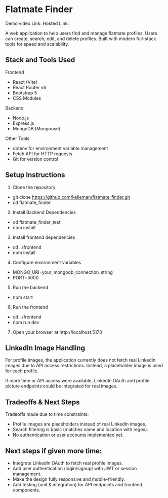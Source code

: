 # Flatmate Finder 
Demo video Link:
Hosted Link:

A web application to help users find and manage flatmate profiles. Users can create, search, edit, and delete profiles. Built with modern full-stack tools for speed and scalability.


## Stack and Tools Used

Frontend 
- React (Vite)  
- React Router v6  
- Bootstrap 5  
- CSS Modules  

Backend  
- Node.js  
- Express.js  
- MongoDB (Mongoose)  

Other Tools 
- dotenv for environment variable management  
- Fetch API for HTTP requests  
- Git for version control  

 ## Setup Instructions

1. Clone the repository 
- git clone https://github.com/kelleman/flatmate_finder.git
- cd flatmate_finder

2. Install Backend Dependencies
- cd flatmate_finder_test
- npm install

3. Install frontend dependencies

- cd ../frontend
- npm install

4. Configure environment variables
- MONGO_URI=your_mongodb_connection_string
- PORT=5000

5. Run the backend
- npm start

6. Run the frontend
- cd ../frontend
- npm run dev

7. Open your browser at http://localhost:5173

## LinkedIn Image Handling
For profile images, the application currently does not fetch real LinkedIn images due to API access restrictions. Instead, a placeholder image is used for each profile.

If more time or API access were available, LinkedIn OAuth and profile picture endpoints could be integrated for real images.

## Tradeoffs & Next Steps
Tradeoffs made due to time constraints:
- Profile images are placeholders instead of real LinkedIn images.
- Search filtering is basic (matches name and location with regex).
- No authentication or user accounts implemented yet.

## Next steps if given more time:
- Integrate LinkedIn OAuth to fetch real profile images.
- Add user authentication (login/signup) with JWT or session management.
- Make the design fully responsive and mobile-friendly.
- Add testing (unit & integration) for API endpoints and frontend components.